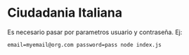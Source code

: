# Ciudadania Italiana

Es necesario pasar por parametros usuario y contraseña. Ej:

``` email=myemail@org.com password=pass node index.js ```
